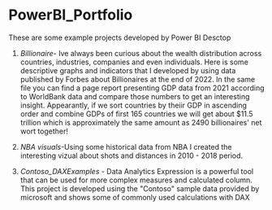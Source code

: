  # PowerBI_Portfolio
These are some example projects developed by Power BI Desctop 


1. *Billionaire*- Ive always been curious about the wealth distribution across countries, industries, companies and even individuals. Here is some descriptive graphs and indicators that I developed by using data published by Forbes about Billionaires at the end of 2022. In the same file you can find a page report presenting GDP data from 2021 according to WorldBank data and compare those numbers to get an interesting insight. Appearantly, if we sort countries by theiir GDP in ascending order and combine GDPs of first 165 countries we will get about $11.5 trillion which is approximately the same amount as 2490 billionaires' net wort together! 

2. *NBA visuals*-Using some historical data from NBA I created the interesting vizual about shots and distances in 2010 - 2018 period.

3. *Contoso_DAXExamples* - Data Analytics Expression is a powerful tool that can be used for more complex measures and calculated column. This project is developed using the "Contoso" sample data provided by microsoft and shows some of commonly used calculations with DAX



 
